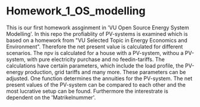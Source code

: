 # Homework_1_OS_modelling
This is our first homework assginment in 'VU Open Source Energy System Modelling'.
In this repo the profiablity of PV-systems is examined which is based on a homework from "VU Selected Topic in Energy Economics and Environment". 
Therefore the net present value is calculated for different scenarios. 
The npv is calculated for a house with a PV-system, withou a PV-system, with pure electricity purchase and no feedin-tariffs.
The calculations have certain parameters, which include the load profile, the PV-energy production, grid tariffs and many more.
These parameters can be adjusted. One function determines the annuities for the PV-system. The net present values of the PV-system can be compared to each other and the most lucrative setup can be found.
Furthermore the interestrate is dependent on the 'Matrikelnummer'.
